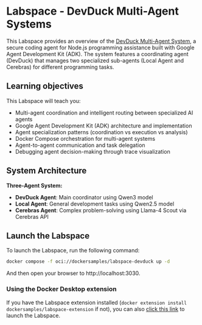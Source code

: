 # Labspace - DevDuck Multi-Agent Systems

This Labspace provides an overview of the [DevDuck Multi-Agent System](https://github.com/dockersamples/docker-cerebras-demo), a secure coding agent for Node.js programming assistance built with Google Agent Development Kit (ADK). The system features a coordinating agent (DevDuck) that manages two specialized sub-agents (Local Agent and Cerebras) for different programming tasks.

## Learning objectives

This Labspace will teach you:
- Multi-agent coordination and intelligent routing between specialized AI agents
- Google Agent Development Kit (ADK) architecture and implementation
- Agent specialization patterns (coordination vs execution vs analysis)
- Docker Compose orchestration for multi-agent systems
- Agent-to-agent communication and task delegation
- Debugging agent decision-making through trace visualization

## System Architecture

**Three-Agent System:**
- **DevDuck Agent**: Main coordinator using Qwen3 model
- **Local Agent**: General development tasks using Qwen2.5 model  
- **Cerebras Agent**: Complex problem-solving using Llama-4 Scout via Cerebras API


## Launch the Labspace

To launch the Labspace, run the following command:

```bash
docker compose -f oci://dockersamples/labspace-devduck up -d
```

And then open your browser to http://localhost:3030.

### Using the Docker Desktop extension

If you have the Labspace extension installed (`docker extension install dockersamples/labspace-extension` if not), you can also [click this link](https://open.docker.com/dashboard/extension-tab?extensionId=dockersamples/labspace-extension&location=dockersamples/labspace-mcp-gateway&title=Docker%20MCP%20Gateway) to launch the Labspace.
